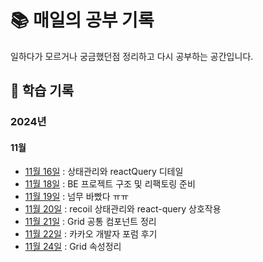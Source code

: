 # 📚 매일의 공부 기록

일하다가 모르거나 궁금했던점 정리하고 다시 공부하는 공간입니다. 


## 📆 학습 기록

### 2024년
#### 11월
- [11월 16일](2024년/11월/11월16일.md) : 상태관리와 reactQuery 디테일 
- [11월 18일](2024년/11월/11월18일.md) : BE 프로젝트 구조 및 리팩토링 준비
- [11월 19일](2024년/11월/11월19일.md) : 넘무 바빴다 ㅠㅠ
- [11월 20일](2024년/11월/11월20일.md) :  recoil 상태관리와 react-query 상호작용
- [11월 21일](2024년/11월/11월21일.md) :  Grid 공통 컴포넌트 정리 
- [11월 22일](2024년/11월/11월22일.md) :  카카오 개발자 포럼 후기
- [11월 24일](2024년/11월/11월24일.md) :  Grid 속성정리 